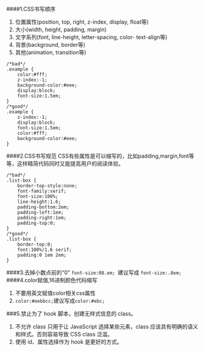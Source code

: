 
####1.CSS书写顺序
1. 位置属性(position, top, right, z-index, display, float等)
2. 大小(width, height, padding, margin)
3. 文字系列(font, line-height, letter-spacing, color- text-align等)
4. 背景(background, border等)
5. 其他(animation, transition等)
```
/*bad*/
.example {
    color:#fff;
    z-index:-1;
    background-color:#eee;
    display:block;
    font-size:1.5em;
}
/*good*/
.example {
    z-index:-1;
    display:block;
    font-size:1.5em;
    color:#fff;
    background-color:#eee;
}
```
####2.CSS书写规范
CSS有些属性是可以缩写的，比如padding,margin,font等等，这样精简代码同时又能提高用户的阅读体验。
```
/*bad*/
.list-box {
    border-top-style:none;
    font-family:serif;
    font-size:100%;
    line-height:1.6;
    padding-bottom:2em;
    padding-left:1em;
    padding-right:1em;
    padding-top:0;
}
/*good*/
.list-box {
    border-top:0;
    font:100%/1.6 serif;
    padding:0 1em 2em;
}
```
####3.去掉小数点前的“0”
```font-size:08.em; ```建议写成 ```font-size:.8em;```
####4.color赋值,16进制颜色代码缩写
1. 不要用英文赋值color相关css属性
2.  ```color:#eebbcc;```建议写成```color:#ebc;```

###5.禁止为了 hook 脚本，创建无样式信息的 class。
1. 不允许 class 只用于让 JavaScript 选择某些元素，class 应该具有明确的语义和样式。否则容易导致 CSS class 泛滥。
2. 使用 id、属性选择作为 hook 是更好的方式。
